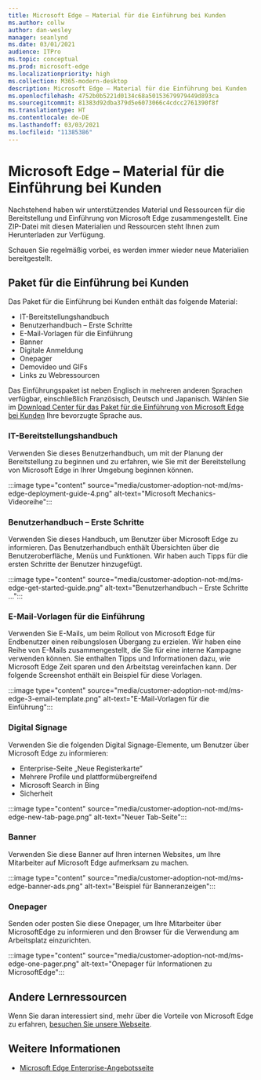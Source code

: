 ```yaml
---
title: Microsoft Edge – Material für die Einführung bei Kunden
ms.author: collw
author: dan-wesley
manager: seanlynd
ms.date: 03/01/2021
audience: ITPro
ms.topic: conceptual
ms.prod: microsoft-edge
ms.localizationpriority: high
ms.collection: M365-modern-desktop
description: Microsoft Edge – Material für die Einführung bei Kunden
ms.openlocfilehash: 4752b0b5221d0134c68a50153679979449d893ca
ms.sourcegitcommit: 81383d92dba379d5e6073066c4cdcc2761390f8f
ms.translationtype: HT
ms.contentlocale: de-DE
ms.lasthandoff: 03/03/2021
ms.locfileid: "11385386"
---
```

# <a name="customer-adoption-materials-for-microsoft-edge"></a>Microsoft Edge – Material für die Einführung bei Kunden

Nachstehend haben wir unterstützendes Material und Ressourcen für die Bereitstellung und Einführung von Microsoft Edge zusammengestellt. Eine ZIP-Datei mit diesen Materialien und Ressourcen steht Ihnen zum Herunterladen zur Verfügung.

Schauen Sie regelmäßig vorbei, es werden immer wieder neue Materialien bereitgestellt.

## <a name="customer-adoption-kit"></a>Paket für die Einführung bei Kunden

Das Paket für die Einführung bei Kunden enthält das folgende Material:

- IT-Bereitstellungshandbuch
- Benutzerhandbuch – Erste Schritte
- E-Mail-Vorlagen für die Einführung
- Banner
- Digitale Anmeldung
- Onepager
- Demovideo und GIFs
- Links zu Webressourcen

Das Einführungspaket ist neben Englisch in mehreren anderen Sprachen verfügbar, einschließlich Französisch, Deutsch und Japanisch. Wählen Sie im [Download Center für das Paket für die Einführung von Microsoft Edge bei Kunden](https://www.microsoft.com/download/details.aspx?id=102119) Ihre bevorzugte Sprache aus.

### <a name="it-deployment-guide"></a>IT-Bereitstellungshandbuch

Verwenden Sie dieses Benutzerhandbuch, um mit der Planung der Bereitstellung zu beginnen und zu erfahren, wie Sie mit der Bereitstellung von Microsoft Edge in Ihrer Umgebung beginnen können.

:::image type="content" source="media/customer-adoption-not-md/ms-edge-deployment-guide-4.png" alt-text="Microsoft Mechanics-Videoreihe":::

### <a name="how-to-get-started-user-guide"></a>Benutzerhandbuch – Erste Schritte

Verwenden Sie dieses Handbuch, um Benutzer über Microsoft Edge zu informieren. Das Benutzerhandbuch enthält Übersichten über die Benutzeroberfläche, Menüs und Funktionen. Wir haben auch Tipps für die ersten Schritte der Benutzer hinzugefügt.

:::image type="content" source="media/customer-adoption-not-md/ms-edge-get-started-guide.png" alt-text="Benutzerhandbuch – Erste Schritte ...":::

### <a name="adoption-email-templates"></a>E-Mail-Vorlagen für die Einführung

Verwenden Sie E-Mails, um beim Rollout von Microsoft Edge für Endbenutzer einen reibungslosen Übergang zu erzielen. Wir haben eine Reihe von E-Mails zusammengestellt, die Sie für eine interne Kampagne verwenden können. Sie enthalten Tipps und Informationen dazu, wie Microsoft Edge Zeit sparen und den Arbeitstag vereinfachen kann. Der folgende Screenshot enthält ein Beispiel für diese Vorlagen.

:::image type="content" source="media/customer-adoption-not-md/ms-edge-3-email-template.png" alt-text="E-Mail-Vorlagen für die Einführung":::

### <a name="digital-signage"></a>Digital Signage

Verwenden Sie die folgenden Digital Signage-Elemente, um Benutzer über Microsoft Edge zu informieren:

- Enterprise-Seite „Neue Registerkarte”
- Mehrere Profile und plattformübergreifend
- Microsoft Search in Bing
- Sicherheit

:::image type="content" source="media/customer-adoption-not-md/ms-edge-new-tab-page.png" alt-text="Neuer Tab-Seite":::

### <a name="banners"></a>Banner

Verwenden Sie diese Banner auf Ihren internen Websites, um Ihre Mitarbeiter auf Microsoft Edge aufmerksam zu machen.

:::image type="content" source="media/customer-adoption-not-md/ms-edge-banner-ads.png" alt-text="Beispiel für Banneranzeigen":::

### <a name="one-pagers"></a>Onepager

Senden oder posten Sie diese Onepager, um Ihre Mitarbeiter über MicrosoftEdge zu informieren und den Browser für die Verwendung am Arbeitsplatz einzurichten.

:::image type="content" source="media/customer-adoption-not-md/ms-edge-one-pager.png" alt-text="Onepager für Informationen zu MicrosoftEdge":::

## <a name="other-learning-resources"></a>Andere Lernressourcen

Wenn Sie daran interessiert sind, mehr über die Vorteile von Microsoft Edge zu erfahren, [besuchen Sie unsere Webseite](https://www.microsoft.com/edge/business).

## <a name="see-also"></a>Weitere Informationen

- [Microsoft Edge Enterprise-Angebotsseite](https://aka.ms/EdgeEnterprise)
